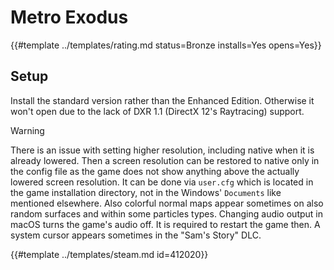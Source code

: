 # Metro Exodus
<!-- script:Aliases [] -->

{{#template ../templates/rating.md status=Bronze installs=Yes opens=Yes}}

## Setup
Install the standard version rather than the Enhanced Edition. Otherwise it won't open due to the lack of DXR 1.1 (DirectX 12's Raytracing) support.

> [!WARNING]
> There is an issue with setting higher resolution, including native when it is already lowered. Then a screen resolution can be restored to native only in the config file as the game does not show anything above the actually lowered screen resolution. It can be done via `user.cfg` which is located in the game installation directory, not in the Windows' `Documents` like mentioned elsewhere. Also colorful normal maps appear sometimes on also random surfaces and within some particles types. Changing audio output in macOS turns the game's audio off. It is required to restart the game then. A system cursor appears sometimes in the "Sam's Story" DLC.

{{#template ../templates/steam.md id=412020}}
